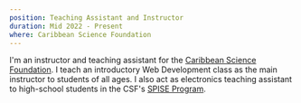 ```yaml
---
position: Teaching Assistant and Instructor
duration: Mid 2022 - Present
where: Caribbean Science Foundation
---
```


I'm an instructor and teaching assistant for the [Caribbean Science Foundation](https://caribbeanscience.org/). I teach an introductory Web Development class as the main instructor to students of all ages. I also act as electronics teaching assistant to high-school students in the CSF's [SPISE Program](https://caribbeanscience.org/spise/).
